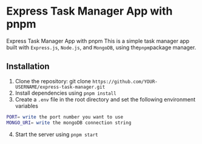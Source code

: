 # Express Task Manager App with pnpm

Express Task Manager App with pnpm
This is a simple task manager app built with `Express.js`, `Node.js`, and `MongoDB`, using the`pnpm`package manager.

## Installation

1. Clone the repository: git clone `https://github.com/YOUR-USERNAME/express-task-manager.git`
2. Install dependencies using `pnpm install`
3. Create a `.env` file in the root directory and set the following environment variables

```bash
PORT= write the port number you want to use
MONGO_URI= write the mongoDB connection string
```

4. Start the server using `pnpm start`
